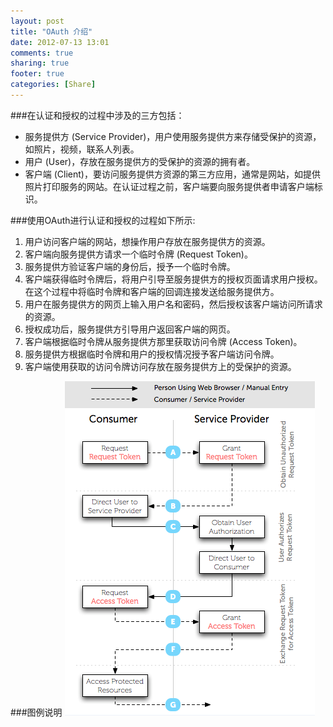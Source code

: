 ```yaml
---
layout: post
title: "OAuth 介绍"
date: 2012-07-13 13:01
comments: true
sharing: true
footer: true
categories: [Share]
---
```



###在认证和授权的过程中涉及的三方包括：


+ 服务提供方 (Service Provider)，用户使用服务提供方来存储受保护的资源，如照片，视频，联系人列表。
+ 用户 (User)，存放在服务提供方的受保护的资源的拥有者。
+ 客户端 (Client)，要访问服务提供方资源的第三方应用，通常是网站，如提供照片打印服务的网站。在认证过程之前，客户端要向服务提供者申请客户端标识。

###使用OAuth进行认证和授权的过程如下所示:

1. 用户访问客户端的网站，想操作用户存放在服务提供方的资源。
1. 客户端向服务提供方请求一个临时令牌 (Request Token)。
1. 服务提供方验证客户端的身份后，授予一个临时令牌。
1. 客户端获得临时令牌后，将用户引导至服务提供方的授权页面请求用户授权。在这个过程中将临时令牌和客户端的回调连接发送给服务提供方。
1. 用户在服务提供方的网页上输入用户名和密码，然后授权该客户端访问所请求的资源。
1. 授权成功后，服务提供方引导用户返回客户端的网页。
1. 客户端根据临时令牌从服务提供方那里获取访问令牌 (Access Token)。
1. 服务提供方根据临时令牌和用户的授权情况授予客户端访问令牌。
1. 客户端使用获取的访问令牌访问存放在服务提供方上的受保护的资源。

###图例说明
![OAuth](/images/post/oauth_flow.png "OAuth 图例说明")





